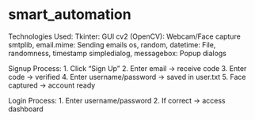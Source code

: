 # smart_automation
Technologies Used:
	Tkinter: GUI
	cv2 (OpenCV): Webcam/Face capture
	smtplib, email.mime: Sending emails
	os, random, datetime: File, randomness, timestamp
	simpledialog, messagebox: Popup dialogs

 Signup Process:
	1.	Click “Sign Up”
	2.	Enter email → receive code
	3.	Enter code → verified
	4.	Enter username/password → saved in user.txt
	5.	Face captured → account ready

Login Process:
	1.	Enter username/password
	2.	If correct → access dashboard
	

